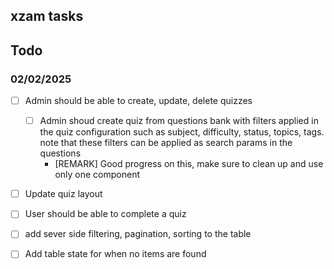 ## xzam tasks

## Todo

### 02/02/2025

- [ ] Admin should be able to create, update, delete quizzes

  - [ ] Admin shoud create quiz from questions bank with filters applied in the quiz configuration such as subject, difficulty, status, topics, tags. note that these filters can be applied as search params in the questions
    - [REMARK] Good progress on this, make sure to clean up and use only one component

- [ ] Update quiz layout
- [ ] User should be able to complete a quiz
- [ ] add sever side filtering, pagination, sorting to the table
- [ ] Add table state for when no items are found
